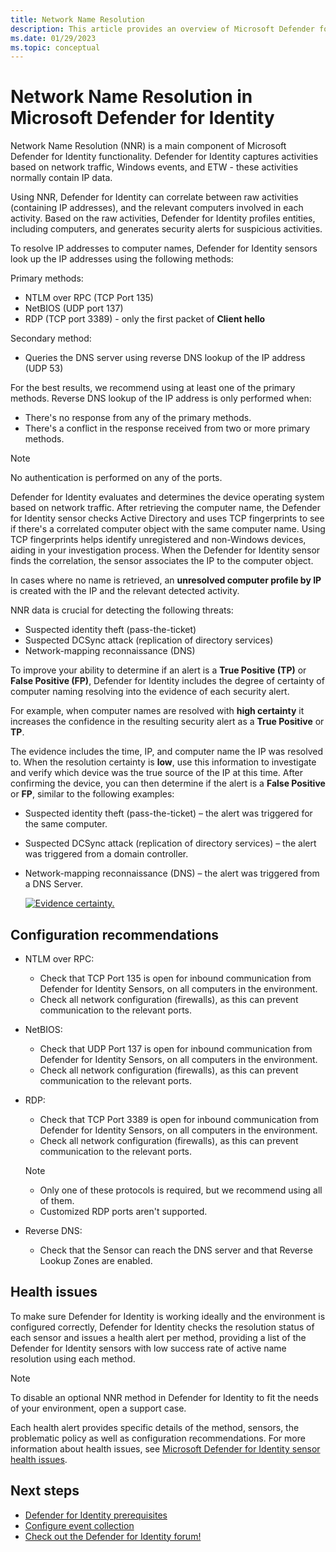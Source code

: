 ```yaml
---
title: Network Name Resolution
description: This article provides an overview of Microsoft Defender for Identity's Advanced Network Name Resolution functionality and uses.
ms.date: 01/29/2023
ms.topic: conceptual
---
```


# Network Name Resolution in Microsoft Defender for Identity

Network Name Resolution (NNR) is a main component of  Microsoft Defender for Identity functionality. Defender for Identity captures activities based on network traffic, Windows events, and ETW - these activities normally contain IP data.

Using NNR, Defender for Identity can correlate between raw activities (containing IP addresses), and the relevant computers involved in each activity. Based on the raw activities, Defender for Identity profiles entities, including computers, and generates security alerts for suspicious activities.

To resolve IP addresses to computer names, Defender for Identity sensors look up the IP addresses using the following methods:

Primary methods:

- NTLM over RPC (TCP Port 135)
- NetBIOS (UDP port 137)
- RDP (TCP port 3389) - only the first packet of **Client hello**

Secondary method:

- Queries the DNS server using reverse DNS lookup of the IP address (UDP 53)

For the best results, we recommend using at least one of the primary methods.
Reverse DNS lookup of the IP address is only performed when:

- There's no response from any of the primary methods.
- There's a conflict in the response received from two or more primary methods.

> [!NOTE]
> No authentication is performed on any of the ports.

Defender for Identity evaluates and determines the device operating system based on network traffic. After retrieving the computer name, the Defender for Identity sensor checks Active Directory and uses TCP fingerprints to see if there's a correlated computer object with the same computer name. Using TCP fingerprints helps identify unregistered and non-Windows devices, aiding in your investigation process.
When the Defender for Identity sensor finds the correlation, the sensor associates the IP to the computer object.

In cases where no name is retrieved, an **unresolved computer profile by IP** is created with the IP and the relevant detected activity.

NNR data is crucial for detecting the following threats:

- Suspected identity theft (pass-the-ticket)
- Suspected DCSync attack (replication of directory services)
- Network-mapping reconnaissance (DNS)

To improve your ability to determine if an alert is a **True Positive (TP)** or **False Positive (FP)**, Defender for Identity includes the degree of certainty of computer naming resolving into the evidence of each security alert.

For example, when computer names are resolved with  **high certainty** it increases the confidence in the resulting security alert as a **True Positive** or **TP**.

The evidence includes the time, IP, and computer name the IP was resolved to. When the resolution certainty is **low**, use this information to investigate and verify which device was the true source of the IP at this time.
After confirming the device, you can then determine if the alert is a **False Positive** or **FP**, similar to the following examples:

- Suspected identity theft (pass-the-ticket) – the alert was triggered for the same computer.
- Suspected DCSync attack (replication of directory services) – the alert was triggered from a domain controller.
- Network-mapping reconnaissance (DNS) – the alert was triggered from a DNS Server.

    [![Evidence certainty.](media/nnr-high-certainty.png)](media/nnr-high-certainty.png#lightbox)

## Configuration recommendations

- NTLM over RPC:
  - Check that TCP Port 135 is open for inbound communication from Defender for Identity Sensors, on all computers in the environment.
  - Check all network configuration (firewalls), as this can prevent communication to the relevant ports.

- NetBIOS:
  - Check that UDP Port 137 is open for inbound communication from Defender for Identity Sensors, on all computers in the environment.
  - Check all network configuration (firewalls), as this can prevent communication to the relevant ports.
- RDP:
  - Check that TCP Port 3389 is open for inbound communication from Defender for Identity Sensors, on all computers in the environment.
  - Check all network configuration (firewalls), as this can prevent communication to the relevant ports.
  >[!NOTE]
  >
  > - Only one of these protocols is required, but we recommend using all of them.
  > - Customized RDP ports aren't supported.

- Reverse DNS:
  - Check that the Sensor can reach the DNS server and that Reverse Lookup Zones are enabled.

## Health issues

To make sure Defender for Identity is working ideally and the environment is configured correctly, Defender for Identity checks the resolution status of each sensor and issues a health alert per method, providing a list of the Defender for Identity sensors with low success rate of active name resolution using each method.

> [!NOTE]
> To disable an optional NNR method in Defender for Identity to fit the needs of your environment, open a support case.

Each health alert provides specific details of the method, sensors, the problematic policy as well as configuration recommendations. For more information about health issues, see [Microsoft Defender for Identity sensor health issues](health-alerts.md).

## Next steps

- [Defender for Identity prerequisites](prerequisites.md)
- [Configure event collection](configure-event-collection.md)
- [Check out the Defender for Identity forum!](<https://aka.ms/MDIcommunity>)
